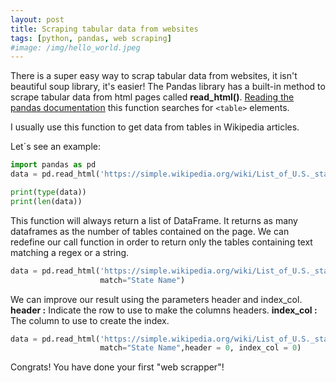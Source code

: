 ```yaml
---
layout: post
title: Scraping tabular data from websites
tags: [python, pandas, web scraping]
#image: /img/hello_world.jpeg
---
```


There is a super easy way to scrap tabular data from websites, it isn't beautiful soup library, it's easier! The Pandas library has a built-in method to scrape tabular data from html pages called **read_html()**. [Reading the pandas documentation](http://pandas.pydata.org/pandas-docs/version/0.22/generated/pandas.read_html.html) this function searches for ``<table>`` elements. 

I usually use this function to get data from tables in Wikipedia articles. 

Let´s see an example:
```python
import pandas as pd
data = pd.read_html('https://simple.wikipedia.org/wiki/List_of_U.S._states')
```

```python
print(type(data))
print(len(data))
```

This function will always return a list of DataFrame. It returns as many dataframes as the number of tables contained on the page. We can redefine our call function in order to return only the tables containing text matching a regex or a string.

```python
data = pd.read_html('https://simple.wikipedia.org/wiki/List_of_U.S._states',
                    match="State Name")
```

We can improve our result using the parameters header and index_col. 
**header :** Indicate the row  to use to make the columns headers.
**index_col :** The column to use to create the index.

```python
data = pd.read_html('https://simple.wikipedia.org/wiki/List_of_U.S._states',
                    match="State Name",header = 0, index_col = 0)

```

Congrats! You have done your first "web scrapper"! 
